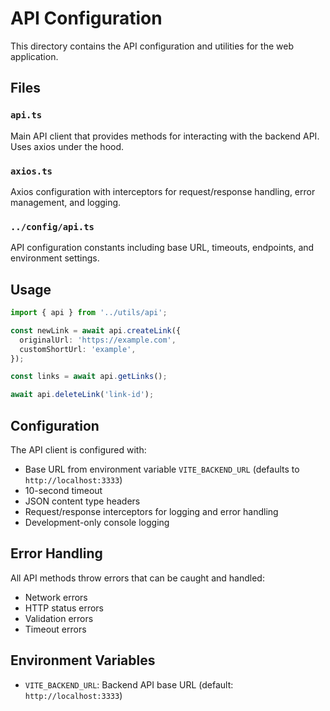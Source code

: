 # API Configuration

This directory contains the API configuration and utilities for the web application.

## Files

### `api.ts`

Main API client that provides methods for interacting with the backend API. Uses axios under the hood.

### `axios.ts`

Axios configuration with interceptors for request/response handling, error management, and logging.

### `../config/api.ts`

API configuration constants including base URL, timeouts, endpoints, and environment settings.

## Usage

```typescript
import { api } from '../utils/api';

const newLink = await api.createLink({
  originalUrl: 'https://example.com',
  customShortUrl: 'example',
});

const links = await api.getLinks();

await api.deleteLink('link-id');
```

## Configuration

The API client is configured with:

- Base URL from environment variable `VITE_BACKEND_URL` (defaults to `http://localhost:3333`)
- 10-second timeout
- JSON content type headers
- Request/response interceptors for logging and error handling
- Development-only console logging

## Error Handling

All API methods throw errors that can be caught and handled:

- Network errors
- HTTP status errors
- Validation errors
- Timeout errors

## Environment Variables

- `VITE_BACKEND_URL`: Backend API base URL (default: `http://localhost:3333`)

